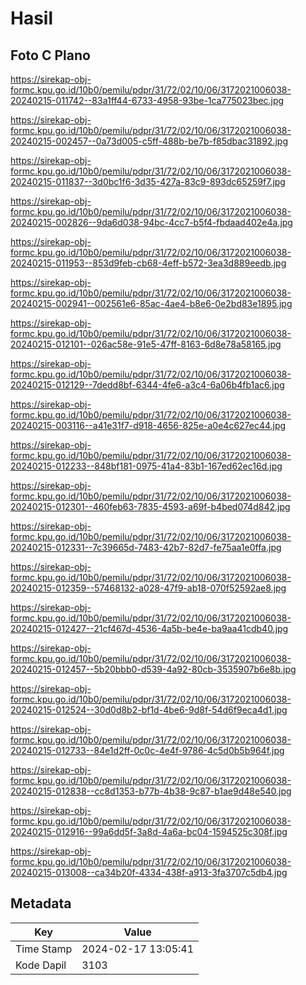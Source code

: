 # Hasil

## Foto C Plano

https://sirekap-obj-formc.kpu.go.id/10b0/pemilu/pdpr/31/72/02/10/06/3172021006038-20240215-011742--83a1ff44-6733-4958-93be-1ca775023bec.jpg

https://sirekap-obj-formc.kpu.go.id/10b0/pemilu/pdpr/31/72/02/10/06/3172021006038-20240215-002457--0a73d005-c5ff-488b-be7b-f85dbac31892.jpg

https://sirekap-obj-formc.kpu.go.id/10b0/pemilu/pdpr/31/72/02/10/06/3172021006038-20240215-011837--3d0bc1f6-3d35-427a-83c9-893dc65259f7.jpg

https://sirekap-obj-formc.kpu.go.id/10b0/pemilu/pdpr/31/72/02/10/06/3172021006038-20240215-002826--9da6d038-94bc-4cc7-b5f4-fbdaad402e4a.jpg

https://sirekap-obj-formc.kpu.go.id/10b0/pemilu/pdpr/31/72/02/10/06/3172021006038-20240215-011953--853d9feb-cb68-4eff-b572-3ea3d889eedb.jpg

https://sirekap-obj-formc.kpu.go.id/10b0/pemilu/pdpr/31/72/02/10/06/3172021006038-20240215-002941--002561e6-85ac-4ae4-b8e6-0e2bd83e1895.jpg

https://sirekap-obj-formc.kpu.go.id/10b0/pemilu/pdpr/31/72/02/10/06/3172021006038-20240215-012101--026ac58e-91e5-47ff-8163-6d8e78a58165.jpg

https://sirekap-obj-formc.kpu.go.id/10b0/pemilu/pdpr/31/72/02/10/06/3172021006038-20240215-012129--7dedd8bf-6344-4fe6-a3c4-6a06b4fb1ac6.jpg

https://sirekap-obj-formc.kpu.go.id/10b0/pemilu/pdpr/31/72/02/10/06/3172021006038-20240215-003116--a41e31f7-d918-4656-825e-a0e4c627ec44.jpg

https://sirekap-obj-formc.kpu.go.id/10b0/pemilu/pdpr/31/72/02/10/06/3172021006038-20240215-012233--848bf181-0975-41a4-83b1-167ed62ec16d.jpg

https://sirekap-obj-formc.kpu.go.id/10b0/pemilu/pdpr/31/72/02/10/06/3172021006038-20240215-012301--460feb63-7835-4593-a69f-b4bed074d842.jpg

https://sirekap-obj-formc.kpu.go.id/10b0/pemilu/pdpr/31/72/02/10/06/3172021006038-20240215-012331--7c39665d-7483-42b7-82d7-fe75aa1e0ffa.jpg

https://sirekap-obj-formc.kpu.go.id/10b0/pemilu/pdpr/31/72/02/10/06/3172021006038-20240215-012359--57468132-a028-47f9-ab18-070f52592ae8.jpg

https://sirekap-obj-formc.kpu.go.id/10b0/pemilu/pdpr/31/72/02/10/06/3172021006038-20240215-012427--21cf467d-4536-4a5b-be4e-ba9aa41cdb40.jpg

https://sirekap-obj-formc.kpu.go.id/10b0/pemilu/pdpr/31/72/02/10/06/3172021006038-20240215-012457--5b20bbb0-d539-4a92-80cb-3535907b6e8b.jpg

https://sirekap-obj-formc.kpu.go.id/10b0/pemilu/pdpr/31/72/02/10/06/3172021006038-20240215-012524--30d0d8b2-bf1d-4be6-9d8f-54d6f9eca4d1.jpg

https://sirekap-obj-formc.kpu.go.id/10b0/pemilu/pdpr/31/72/02/10/06/3172021006038-20240215-012733--84e1d2ff-0c0c-4e4f-9786-4c5d0b5b964f.jpg

https://sirekap-obj-formc.kpu.go.id/10b0/pemilu/pdpr/31/72/02/10/06/3172021006038-20240215-012838--cc8d1353-b77b-4b38-9c87-b1ae9d48e540.jpg

https://sirekap-obj-formc.kpu.go.id/10b0/pemilu/pdpr/31/72/02/10/06/3172021006038-20240215-012916--99a6dd5f-3a8d-4a6a-bc04-1594525c308f.jpg

https://sirekap-obj-formc.kpu.go.id/10b0/pemilu/pdpr/31/72/02/10/06/3172021006038-20240215-013008--ca34b20f-4334-438f-a913-3fa3707c5db4.jpg


## Metadata

| Key        | Value               |
| ---------- | ------------------- |
| Time Stamp | 2024-02-17 13:05:41 |
| Kode Dapil | 3103                |



